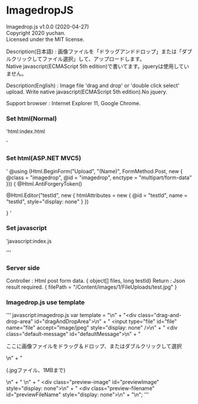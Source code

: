 # ImagedropJS
  
Imagedrop.js  v1.0.0 (2020-04-27)  
Copyright 2020 yuchan.  
Licensed under the MIT license.  
  
Description(日本語) : 画像ファイルを「ドラッグアンドドロップ」または「ダブルクリックしてファイル選択」して、アップロードします。  
                     Native javascript(ECMAScript 5th edition)で書いてます。jqueryは使用していません。  
  
Description(English) : Image file 'drag and drop' or 'double click select' upload. Write native javascript(ECMAScript 5th edition).No jquery.   
  
Support browser : Internet Explorer 11, Google Chrome.  
  
### Set html(Normal)
'html:index.html
<form action="/(Name)/Upload", class="imagedrop", id="imagedrop", enctype="multipart/form-data" />
     <!-- Only when needed → --><input type="number", id="testId", name="testId", style="display: none" />
</form>
'

### Set html(ASP.NET MVC5)
'
@using (Html.BeginForm("Upload", "(Name)", FormMethod.Post, new { @class = "imagedrop", @id = "imagedrop", enctype = "multipart/form-data" })) {
   @Html.AntiForgeryToken()        
   <!-- Only when needed → -->@Html.Editor("testId", new { htmlAttributes = new { @id = "testId", name = "testId", style="display: none" } })     
   }
'

### Set javascript
'javascript:index.js
<script>
    var imagedrop = new Imagedrop();
    var filePath = "/Content/images/1/test.jpg"
    imagedrop.setImage(filePath);
</script>
'''

### Server side
Controller : Html post form data. { object[] files, long testId}
Return : Json result required. { filePath = "/Content/images/1/FileUploads/test.jpg" }

### Imagedrop.js use template
''' javascript:imagedrop.js
var template = "\n" +
    "<div class=\"drag-and-drop-area\" id=\"dragAndDropArea\">\n" +
    "    <input type=\"file\" id=\"file\" name=\"file\" accept=\"image/jpeg\" style=\"display: none\" />\n" +
    "    <div class=\"default-message\" id=\"defaultMessage\">\n" +
    "        <p>ここに画像ファイルをドラッグ＆ドロップ、またはダブルクリックして選択</p>\n" +
    "        <p>(.jpgファイル、1MBまで)</p>\n" +
    "    </div>\n" +
    "    <div class=\"preview-image\" id=\"previewImage\" style=\"display: none\"></div>\n" +
    "    <div class=\"preview-filename\" id=\"previewFileName\" style=\"display: none\"></div>\n" +
    "</div>\n";
'''
